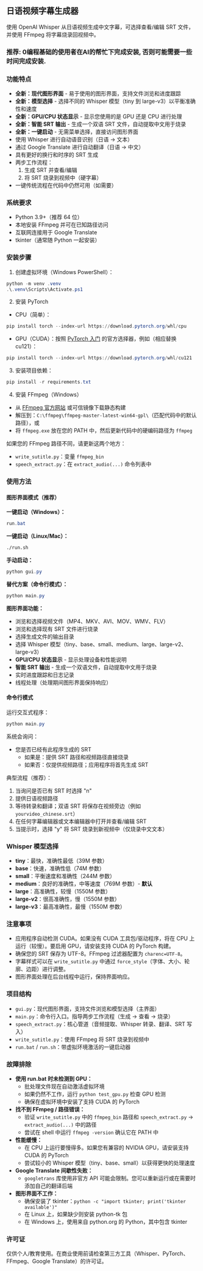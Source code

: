 ## 日语视频字幕生成器

使用 OpenAI Whisper 从日语视频生成中文字幕，可选择查看/编辑 SRT 文件，并使用 FFmpeg 将字幕烧录回视频中。 
### 推荐: 0编程基础的使用者在AI的帮忙下完成安装, 否则可能需要一些时间完成安装.


### 功能特点
- **全新：现代图形界面** - 易于使用的图形界面，支持文件浏览和进度跟踪
- **全新：模型选择** - 选择不同的 Whisper 模型（tiny 到 large-v3）以平衡准确性和速度
- **全新：GPU/CPU 状态显示** - 显示您使用的是 GPU 还是 CPU 进行处理
- **全新：智能 SRT 输出** - 生成一个双语 SRT 文件，自动提取中文用于烧录
- **全新：一键启动** - 无需菜单选择，直接访问图形界面
- 使用 Whisper 进行自动语音识别（日语 → 文本）
- 通过 Google Translate 进行自动翻译（日语 → 中文）
- 具有更好的换行和时序的 SRT 生成
- 两步工作流程：
  1) 生成 SRT 并查看/编辑
  2) 将 SRT 烧录到视频中（硬字幕）
- 一键传统流程在代码中仍然可用（如需要）

### 系统要求
- Python 3.9+（推荐 64 位）
- 本地安装 FFmpeg 并可在已知路径访问
- 互联网连接用于 Google Translate
- tkinter（通常随 Python 一起安装）

### 安装步骤
1) 创建虚拟环境（Windows PowerShell）：
```powershell
python -m venv .venv
.\.venv\Scripts\Activate.ps1
```

2) 安装 PyTorch
- CPU（简单）：
```powershell
pip install torch --index-url https://download.pytorch.org/whl/cpu
```
- GPU（CUDA）：按照 [PyTorch 入门](https://pytorch.org/get-started/locally/) 的官方选择器，例如（相应替换 cu121）：
```powershell
pip install torch --index-url https://download.pytorch.org/whl/cu121
```

3) 安装项目依赖：
```powershell
pip install -r requirements.txt
```

4) 安装 FFmpeg（Windows）
- 从 [FFmpeg 官方网站](https://ffmpeg.org/download.html) 或可信镜像下载静态构建
- 解压到：`C:\ffmpeg\ffmpeg-master-latest-win64-gpl\`（匹配代码中的默认路径），或
- 将 `ffmpeg.exe` 放在您的 PATH 中，然后更新代码中的硬编码路径为 `ffmpeg`

如果您的 FFmpeg 路径不同，请更新这两个地方：
- `write_sutitle.py`：变量 `ffmpeg_bin`
- `speech_extract.py`：在 `extract_audio(...)` 命令列表中

### 使用方法

#### 图形界面模式（推荐）
**一键启动（Windows）：**
```powershell
run.bat
```

**一键启动（Linux/Mac）：**
```bash
./run.sh
```

**手动启动：**
```powershell
python gui.py
```

**替代方案（命令行模式）：**
```powershell
python main.py
```

**图形界面功能：**
- 浏览和选择视频文件（MP4、MKV、AVI、MOV、WMV、FLV）
- 浏览和选择现有 SRT 文件进行烧录
- 选择生成文件的输出目录
- 选择 Whisper 模型（tiny、base、small、medium、large、large-v2、large-v3）
- **GPU/CPU 状态显示** - 显示处理设备和性能说明
- **智能 SRT 输出** - 生成一个双语文件，自动提取中文用于烧录
- 实时进度跟踪和日志记录
- 线程处理（处理期间图形界面保持响应）

#### 命令行模式
运行交互式程序：
```powershell
python main.py
```

系统会询问：
- 您是否已经有此程序生成的 SRT
  - 如果是：提供 SRT 路径和视频路径直接烧录
  - 如果否：仅提供视频路径；应用程序将首先生成 SRT

典型流程（推荐）：
1) 当询问是否已有 SRT 时选择 "n"
2) 提供日语视频路径
3) 等待转录和翻译；双语 SRT 将保存在视频旁边（例如 `yourvideo_chinese.srt`）
4) 在任何字幕编辑器或文本编辑器中打开并查看/编辑 SRT
5) 当提示时，选择 "y" 将 SRT 烧录到新视频中（仅烧录中文文本）

### Whisper 模型选择
- **tiny**：最快，准确性最低（39M 参数）
- **base**：快速，准确性低（74M 参数）
- **small**：平衡速度和准确性（244M 参数）
- **medium**：良好的准确性，中等速度（769M 参数）- **默认**
- **large**：高准确性，较慢（1550M 参数）
- **large-v2**：很高准确性，慢（1550M 参数）
- **large-v3**：最高准确性，最慢（1550M 参数）

### 注意事项
- 应用程序自动检测 CUDA。如果没有 CUDA 工具包/驱动程序，将在 CPU 上运行（较慢）。要启用 GPU，请安装支持 CUDA 的 PyTorch 构建。
- 确保您的 SRT 保存为 UTF-8。FFmpeg 过滤器配置为 `charenc=UTF-8`。
- 字幕样式可以在 `write_sutitle.py` 中通过 `force_style`（字体、大小、轮廓、边距）进行调整。
- 图形界面处理在后台线程中运行，保持界面响应。

### 项目结构
- `gui.py`：现代图形界面，支持文件浏览和模型选择（主界面）
- `main.py`：命令行入口。指导两步工作流程（生成 → 查看 → 烧录）
- `speech_extract.py`：核心管道（音频提取、Whisper 转录、翻译、SRT 写入）
- `write_sutitle.py`：使用 FFmpeg 将 SRT 烧录到视频中
- `run.bat` / `run.sh`：带虚拟环境激活的一键启动器

### 故障排除
- **使用 run.bat 时未检测到 GPU：**
  - 批处理文件现在自动激活虚拟环境
  - 如果仍然不工作，运行 `python test_gpu.py` 检查 GPU 检测
  - 确保在虚拟环境中安装了支持 CUDA 的 PyTorch
- **找不到 FFmpeg / 路径错误：**
  - 验证 `write_sutitle.py` 中的 `ffmpeg_bin` 路径和 `speech_extract.py` → `extract_audio(...)` 中的路径
  - 尝试在 shell 中运行 `ffmpeg -version` 确认它在 PATH 中
- **性能缓慢：**
  - 在 CPU 上运行要慢得多。如果您有兼容的 NVIDIA GPU，请安装支持 CUDA 的 PyTorch
  - 尝试较小的 Whisper 模型（tiny、base、small）以获得更快的处理速度
- **Google Translate 间歇性失败：**
  - `googletrans` 库使用非官方 API 可能会限制。您可以重新运行或在需要时添加自己的翻译后端
- **图形界面不工作：**
  - 确保安装了 tkinter：`python -c "import tkinter; print('tkinter available')"`
  - 在 Linux 上，如果缺少则安装 python-tk 包
  - 在 Windows 上，使用来自 python.org 的 Python，其中包含 tkinter

### 许可证
仅供个人/教育使用。在商业使用前请检查第三方工具（Whisper、PyTorch、FFmpeg、Google Translate）的许可证。


